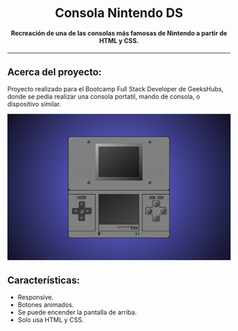 <h1 align="center">Consola Nintendo DS</h1>

<h4 align="center">Recreación de una de las consolas más famosas de Nintendo a partir de HTML y CSS.<h4>

---

## Acerca del proyecto:

Proyecto realizado para el Bootcamp Full Stack Developer de GeeksHubs, donde se pedia realizar una consola portatil, mando de consola, o dispositivo similar.
  
  <img src="/img/proyectoConsola.png">

## Características:

* Responsive.
* Botones animados.
* Se puede encender la pantalla de arriba.
* Solo usa HTML y CSS.

